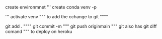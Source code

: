 create environmnet
'''
create conda venv -p

'''
activate venv
"""
to add the cchange to git
""""

git add .
""""
git commit -m
"""
git push originmain
"""
git also has git diff comand
"""
to deploy on heroku


